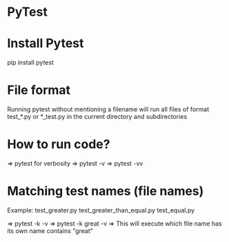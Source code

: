# PyTest

# Install Pytest
pip install pytest

# File format
Running pytest without mentioning a filename will run all files of format test_*.py or *_test.py in the current directory and subdirectories

# How to run code?

=> pytest
for verbosity
=> pytest -v
=> pytest -vv 

# Matching test names (file names)

Example:
test_greater.py
test_greater_than_equal.py
test_equal.py

=> pytest -k <substring> -v => pytest -k great -v 
=> This will execute which file name has its own name contains "great"


